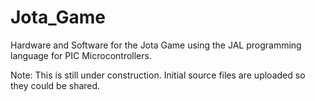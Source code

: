 # Jota_Game
Hardware and Software for the Jota Game using the JAL programming language for PIC Microcontrollers.

Note: This is still under construction. Initial source files are uploaded so they could be shared.
